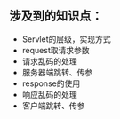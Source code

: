 
## 涉及到的知识点：



- Servlet的层级，实现方式
- request取请求参数
- 请求乱码的处理
- 服务器端跳转、传参
- response的使用
- 响应乱码的处理
- 客户端跳转、传参
